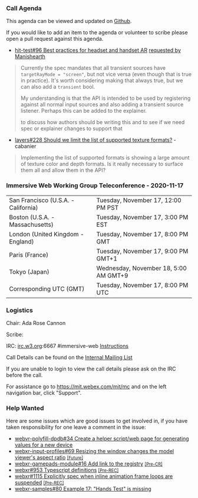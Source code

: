 ### Call Agenda

This agenda can be viewed and updated on [Github](https://github.com/immersive-web/administrivia/blob/main/meetings/wg/2020-11-17-Immersive_Web_Working_Group_Teleconference-agenda.md).

If you would like to add an item to the agenda or volunteer to scribe please open a pull request against this agenda.

* [hit-test#96 Best practices for headset and handset AR](https://github.com/immersive-web/hit-test/issues/96) [requested by Manishearth](https://github.com/immersive-web/hit-test/issues/96#issuecomment-726945562)
> Currently the spec mandates that all transient sources have `targetRayMode = "screen"`, but not vice versa (even though that is true in practice). It's worth considering making that always true, but we can also add a `transient` bool.
>
>My understanding is that the API is intended to be used by registering against all normal input sources and also adding a transient source listener. Perhaps this can be  added to the explainer.
>
> to discuss how authors should be writing this and to see if we need spec or explainer changes to support that

* [layers#228 Should we limit the list of supported texture formats?](https://github.com/immersive-web/layers/issues/228) - cabanier
> Implementing the list of supported formats is showing a large amount of texture color and depth formats.
 >Is it really necessary to surface them all and allow them in the API?

### Immersive Web Working Group Teleconference - 2020-11-17

<table>
<tr><td> San Francisco (U.S.A. - California) <td> Tuesday, November 17, 12:00 PM PST
<tr><td> Boston (U.S.A. - Massachusetts) <td> Tuesday, November 17, 3:00 PM EST
<tr><td> London (United Kingdom - England) <td> Tuesday, November 17, 8:00 PM GMT
<tr><td> Paris (France) <td> Tuesday, November 17, 9:00 PM GMT+1
<tr><td> Tokyo (Japan) <td> Wednesday, November 18, 5:00 AM GMT+9
<tr><td> Corresponding UTC (GMT) <td> Tuesday, November 17, 8:00 PM UTC
</table>

### Logistics

Chair: Ada Rose Cannon

Scribe:

IRC: [irc.w3.org](http://irc.w3.org/):6667 #immersive-web [Instructions](https://github.com/immersive-web/administrivia/blob/main/IRC.md)

Call Details can be found on the [Internal Mailing List](https://lists.w3.org/Archives/Member/internal-immersive-web/2019Feb/0002.html)

If you are unable to login to view the call details please ask on the IRC before the call.

For assistance go to https://mit.webex.com/mit/mc  and on the left navigation bar, click "Support".

### Help Wanted

Here are some issues which are good issues to get involved in, if you have taken responsibility for one leave a comment in the issue:

- [webvr-polyfill-dpdb#34 Create a helper script/web page for generating values for a new device](https://github.com/immersive-web/webvr-polyfill-dpdb/issues/34)
- [webxr-input-profiles#69 Resizing the window changes the model viewer's aspect ratio](https://github.com/immersive-web/webxr-input-profiles/issues/69) [<small>[Future]</small>](https://api.github.com/repos/immersive-web/webxr-input-profiles/milestones/4)
- [webxr-gamepads-module#16 Add link to the registry](https://github.com/immersive-web/webxr-gamepads-module/issues/16) [<small>[Pre-CR]</small>](https://api.github.com/repos/immersive-web/webxr-gamepads-module/milestones/1)
- [webxr#953 Typescript definitions](https://github.com/immersive-web/webxr/issues/953) [<small>[Pre-REC]</small>](https://api.github.com/repos/immersive-web/webxr/milestones/16)
- [webxr#1115 Explicitly spec when inline animation frame loops are suspended](https://github.com/immersive-web/webxr/issues/1115) [<small>[Pre-REC]</small>](https://api.github.com/repos/immersive-web/webxr/milestones/16)
- [webxr-samples#80 Example 17: "Hands Test" is missing](https://github.com/immersive-web/webxr-samples/issues/80)


              
